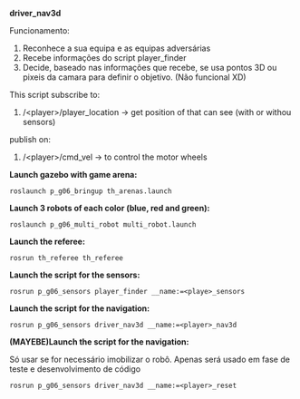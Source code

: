 **driver_nav3d**

Funcionamento:
1. Reconhece a sua equipa e as equipas adversárias
2. Recebe informações do script player_finder
3. Decide, baseado nas informações que recebe, se usa pontos 3D ou pixeis da camara para definir o objetivo. (Não funcional XD)

This script subscribe to:
1. /\<player>/player_location -> get position of that can see (with or withou sensors)

publish on:
1. /\<player>/cmd_vel -> to control the motor wheels

**Launch gazebo with game arena:**

    roslaunch p_g06_bringup th_arenas.launch

**Launch 3 robots of each color (blue, red and green):**
    
    roslaunch p_g06_multi_robot multi_robot.launch

**Launch the referee:**

    rosrun th_referee th_referee

**Launch the script for the sensors:**

    rosrun p_g06_sensors player_finder __name:=<playe>_sensors

**Launch the script for the navigation:**

    rosrun p_g06_sensors driver_nav3d __name:=<player>_nav3d

**(MAYEBE)Launch the script for the navigation:**
    
Só usar se for necessário imobilizar o robô. Apenas será usado em fase de teste e desenvolvimento de código

    rosrun p_g06_sensors driver_nav3d __name:=<player>_reset

